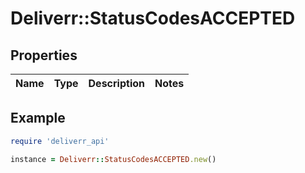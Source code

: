 # Deliverr::StatusCodesACCEPTED

## Properties

| Name | Type | Description | Notes |
| ---- | ---- | ----------- | ----- |

## Example

```ruby
require 'deliverr_api'

instance = Deliverr::StatusCodesACCEPTED.new()
```

